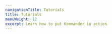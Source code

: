 ```yaml
---
navigationTitle: Tutorials
title: Tutorials
menuWeight: 12
excerpt: Learn how to put Kommander in action
---
```

